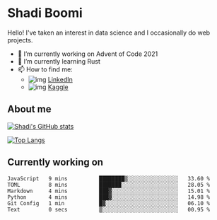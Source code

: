 # Shadi Boomi

Hello! I've taken an interest in data science and I occasionally do web projects.

- 🔭 I’m currently working on Advent of Code 2021
- 🌱 I’m currently learning Rust
- 📫 How to find me: 
  - ![img](https://www.linkedin.com/favicon.ico) [LinkedIn](https://www.linkedin.com/in/shadiboomi/)
  - ![img](https://www.kaggle.com/static/images/favicon.ico) [Kaggle](https://www.kaggle.com/sboomi)

##  About me

[![Shadi's GitHub stats](https://github-readme-stats.vercel.app/api?username=sboomi&show_icons=true&theme=radical)](https://github.com/anuraghazra/github-readme-stats)

[![Top Langs](https://github-readme-stats.vercel.app/api/top-langs/?username=sboomi&layout=compact&theme=default)](https://github.com/anuraghazra/github-readme-stats)

## Currently working on

<!--START_SECTION:waka-->

```text
JavaScript   9 mins          ████████▒░░░░░░░░░░░░░░░░   33.60 %
TOML         8 mins          ███████░░░░░░░░░░░░░░░░░░   28.05 %
Markdown     4 mins          ███▓░░░░░░░░░░░░░░░░░░░░░   15.01 %
Python       4 mins          ███▓░░░░░░░░░░░░░░░░░░░░░   14.98 %
Git Config   1 min           █▓░░░░░░░░░░░░░░░░░░░░░░░   06.10 %
Text         0 secs          ▒░░░░░░░░░░░░░░░░░░░░░░░░   00.95 %
```

<!--END_SECTION:waka-->
